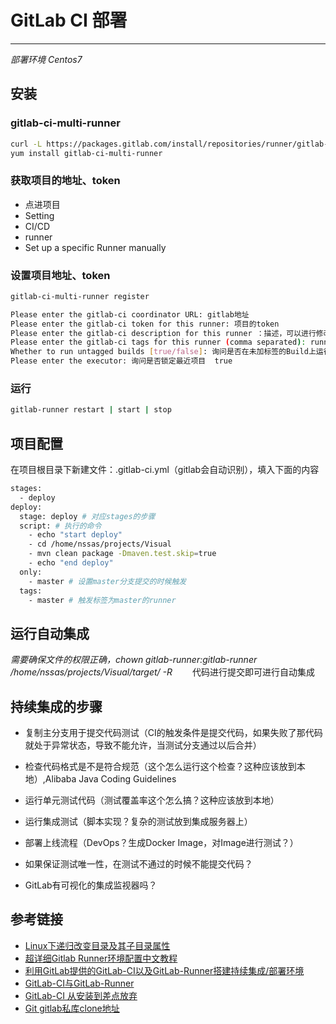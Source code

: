 # GitLab CI 部署
***
*部署环境 Centos7*
## 安装
### gitlab-ci-multi-runner
```sh
curl -L https://packages.gitlab.com/install/repositories/runner/gitlab-ci-multi-runner/script.rpm.sh | sudo bash
yum install gitlab-ci-multi-runner
```

### 获取项目的地址、token
- 点进项目
- Setting
- CI/CD
- runner
- Set up a specific Runner manually

### 设置项目地址、token
```sh
gitlab-ci-multi-runner register

Please enter the gitlab-ci coordinator URL: gitlab地址
Please enter the gitlab-ci token for this runner: 项目的token
Please enter the gitlab-ci description for this runner ：描述，可以进行修改
Please enter the gitlab-ci tags for this runner (comma separated): runner的标签，需要慎重填写，gitlab CI 配置文件根据标签定位runner
Whether to run untagged builds [true/false]: 询问是否在未加标签的Build上运行 true
Please enter the executor: 询问是否锁定最近项目  true
```

### 运行
```sh
gitlab-runner restart | start | stop
```

## 项目配置
在项目根目录下新建文件：.gitlab-ci.yml（gitlab会自动识别），填入下面的内容

```sh
stages:
  - deploy
deploy:
  stage: deploy # 对应stages的步骤
  script: # 执行的命令
    - echo "start deploy"
    - cd /home/nssas/projects/Visual
    - mvn clean package -Dmaven.test.skip=true
    - echo "end deploy"
  only:
    - master # 设置master分支提交的时候触发
  tags:
    - master # 触发标签为master的runner
```

## 运行自动集成
*需要确保文件的权限正确，chown gitlab-runner:gitlab-runner /home/nssas/projects/Visual/target/ -R*
&ensp;&ensp;&ensp;&ensp;代码进行提交即可进行自动集成

## 持续集成的步骤
- 复制主分支用于提交代码测试（CI的触发条件是提交代码，如果失败了那代码就处于异常状态，导致不能允许，当测试分支通过以后合并）
- 检查代码格式是不是符合规范（这个怎么运行这个检查？这种应该放到本地）,Alibaba Java Coding Guidelines
- 运行单元测试代码（测试覆盖率这个怎么搞？这种应该放到本地）
- 运行集成测试（脚本实现？复杂的测试放到集成服务器上）
- 部署上线流程（DevOps？生成Docker Image，对Image进行测试？）

- 如果保证测试唯一性，在测试不通过的时候不能提交代码？
- GitLab有可视化的集成监视器吗？

## 参考链接
- [Linux下递归改变目录及其子目录属性](http://blog.sciencenet.cn/blog-350278-743765.html)
- [超详细Gitlab Runner环境配置中文教程](https://blog.csdn.net/u011215669/article/details/80446624)
- [利用GitLab提供的GitLab-CI以及GitLab-Runner搭建持续集成/部署环境](https://juejin.im/entry/5ad8627d6fb9a045d639b043)
- [GitLab-CI与GitLab-Runner](https://www.jianshu.com/p/2b43151fb92e)
- [GitLab-CI 从安装到差点放弃](https://segmentfault.com/a/1190000007180257)
- [Git gitlab私库clone地址](https://blog.csdn.net/benpaodelulu_guajian/article/details/83822059)